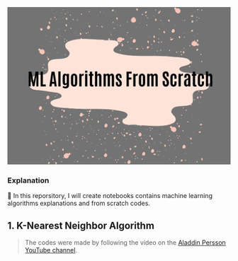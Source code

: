 ![image](https://raw.githubusercontent.com/GuldenizBektas/ML-Algorithms-From-Scratch/main/ML%20Algorithms%20From%20Scratch.png)

### Explanation
📌   In this reporsitory, I will create notebooks contains machine learning algorithms explanations and from scratch codes.

## 1. K-Nearest Neighbor Algorithm
> The codes were made by following the video on the <a href = "https://www.youtube.com/watch?v=QzAaRuDskyc"> Aladdin Persson YouTube channel</a>.
